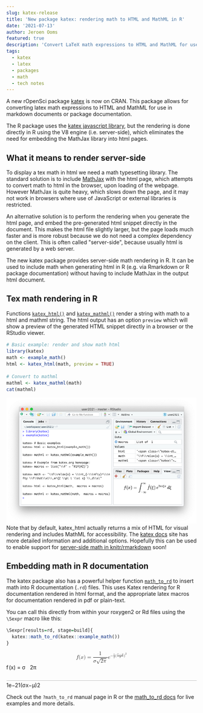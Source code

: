 ```yaml
---
slug: katex-release
title: 'New package katex: rendering math to HTML and MathML in R'
date: '2021-07-13'
author: Jeroen Ooms
featured: true
description: 'Convert LaTeX math expressions to HTML and MathML for use in Markdown documents or package documentation.'
tags:
  - katex
  - latex
  - packages
  - math
  - tech notes
---
```


A new rOpenSci package [katex](https://cran.r-project.org/package=katex) is now on CRAN.
This package allows for converting latex math expressions to HTML and MathML for use in markdown documents or package documentation. 

The R package uses the [katex javascript library](https://katex.org/docs/api.html), but the rendering is done directly in R using the V8 engine (i.e. server-side), which eliminates the need for embedding the MathJax library into html pages.

## What it means to render server-side

To display a tex math in html we need a math typesetting library. The standard solution is to include [MathJax](https://www.mathjax.org/) with the html page, which attempts to convert math to html in the browser, upon loading of the webpage.
However MathJax is quite heavy, which slows down the page, and it may not work in browsers where use of JavaScript or external libraries is restricted.

An alternative solution is to perform the rendering when you generate the html page, and embed the pre-generated html snippet directly in the document. This makes the html file slightly larger, but the page loads much faster and is more robust because we do not need a complex dependency on the client. This is often called "server-side", because usually html is generated by a web server.

The new katex package provides server-side math rendering in R. It can be used to include math when generating html in R (e.g. via Rmarkdown or R package documentation) without having to include MathJax in the output html document.


## Tex math rendering in R

Functions [`katex_html()`](https://docs.ropensci.org/katex/reference/katex.html) and [`katex_mathml()`](https://docs.ropensci.org/katex/reference/katex.html) render a string with math to a html and mathml string. The html output has an option `preview` which will show a preview of the generated HTML snippet directly in a browser or the RStudio viewer. 


```r
# Basic example: render and show math html
library(katex)
math <- example_math()
html <- katex_html(math, preview = TRUE)

# Convert to mathml
mathml <- katex_mathml(math)
cat(mathml)
```

![rstudio-viewer](rstudio-viewer.png)
Note that by default, katex_html actually returns a mix of HTML for visual rendering and includes MathML for accessibility. The [katex docs](https://docs.ropensci.org/katex/reference/katex.html) site has more detailed information and additional options.
Hopefully this can be used to enable support for [server-side math in knitr/rmarkdown](https://github.com/rstudio/rmarkdown/pull/1940#issuecomment-875546179) soon!


## Embedding math in R documentation

The katex package also has a powerful helper function [`math_to_rd`](https://docs.ropensci.org/katex/reference/math_to_rd.html) to insert math into R documentation (`.rd`) files. This uses Katex rendering for R documentation rendered in html format, and the appropriate latex macros for documentation rendered in pdf or plain-text.


You can call this directly from within your roxygen2 or Rd files using the `\Sexpr` macro like this:

```r
\Sexpr[results=rd, stage=build]{
  katex::math_to_rd(katex::example_math())
}
```

<link rel="stylesheet" href="https://cdn.jsdelivr.net/npm/katex@0.13.11/dist/katex.min.css">
<span class="katex-display"><span class="katex"><span class="katex-mathml"><math xmlns="http://www.w3.org/1998/Math/MathML" display="block"><semantics><mrow><mi>f</mi><mo stretchy="false">(</mo><mi>x</mi><mo stretchy="false">)</mo><mo>=</mo><mfrac><mn>1</mn><mrow><mi>σ</mi><msqrt><mrow><mn>2</mn><mi>π</mi></mrow></msqrt></mrow></mfrac><msup><mi>e</mi><mrow><mo>−</mo><mfrac><mn>1</mn><mn>2</mn></mfrac><mo stretchy="false">(</mo><mfrac><mrow><mi>x</mi><mo>−</mo><mi>μ</mi></mrow><mi>σ</mi></mfrac><msup><mo stretchy="false">)</mo><mn>2</mn></msup></mrow></msup></mrow><annotation encoding="application/x-tex">f(x)= {\frac{1}{\sigma\sqrt{2\pi}}}e^{- {\frac {1}{2}} (\frac {x-\mu}{\sigma})^2}</annotation></semantics></math></span><span class="katex-html" aria-hidden="true"><span class="base"><span class="strut" style="height:1em;vertical-align:-0.25em;"></span><span class="mord mathnormal" style="margin-right:0.10764em;">f</span><span class="mopen">(</span><span class="mord mathnormal">x</span><span class="mclose">)</span><span class="mspace" style="margin-right:0.2777777777777778em;"></span><span class="mrel">=</span><span class="mspace" style="margin-right:0.2777777777777778em;"></span></span><span class="base"><span class="strut" style="height:2.25144em;vertical-align:-0.93em;"></span><span class="mord"><span class="mord"><span class="mopen nulldelimiter"></span><span class="mfrac"><span class="vlist-t vlist-t2"><span class="vlist-r"><span class="vlist" style="height:1.32144em;"><span style="top:-2.2027799999999997em;"><span class="pstrut" style="height:3em;"></span><span class="mord"><span class="mord mathnormal" style="margin-right:0.03588em;">σ</span><span class="mord sqrt"><span class="vlist-t vlist-t2"><span class="vlist-r"><span class="vlist" style="height:0.90722em;"><span class="svg-align" style="top:-3em;"><span class="pstrut" style="height:3em;"></span><span class="mord" style="padding-left:0.833em;"><span class="mord">2</span><span class="mord mathnormal" style="margin-right:0.03588em;">π</span></span></span><span style="top:-2.86722em;"><span class="pstrut" style="height:3em;"></span><span class="hide-tail" style="min-width:0.853em;height:1.08em;"><svg width='400em' height='1.08em' viewBox='0 0 400000 1080' preserveAspectRatio='xMinYMin slice'><path d='M95,702
c-2.7,0,-7.17,-2.7,-13.5,-8c-5.8,-5.3,-9.5,-10,-9.5,-14
c0,-2,0.3,-3.3,1,-4c1.3,-2.7,23.83,-20.7,67.5,-54
c44.2,-33.3,65.8,-50.3,66.5,-51c1.3,-1.3,3,-2,5,-2c4.7,0,8.7,3.3,12,10
s173,378,173,378c0.7,0,35.3,-71,104,-213c68.7,-142,137.5,-285,206.5,-429
c69,-144,104.5,-217.7,106.5,-221
l0 -0
c5.3,-9.3,12,-14,20,-14
H400000v40H845.2724
s-225.272,467,-225.272,467s-235,486,-235,486c-2.7,4.7,-9,7,-19,7
c-6,0,-10,-1,-12,-3s-194,-422,-194,-422s-65,47,-65,47z
M834 80h400000v40h-400000z'/></svg></span></span></span><span class="vlist-s">​</span></span><span class="vlist-r"><span class="vlist" style="height:0.13278em;"><span></span></span></span></span></span></span></span><span style="top:-3.23em;"><span class="pstrut" style="height:3em;"></span><span class="frac-line" style="border-bottom-width:0.04em;"></span></span><span style="top:-3.677em;"><span class="pstrut" style="height:3em;"></span><span class="mord"><span class="mord">1</span></span></span></span><span class="vlist-s">​</span></span><span class="vlist-r"><span class="vlist" style="height:0.93em;"><span></span></span></span></span></span><span class="mclose nulldelimiter"></span></span></span><span class="mord"><span class="mord mathnormal">e</span><span class="msupsub"><span class="vlist-t"><span class="vlist-r"><span class="vlist" style="height:1.0369199999999998em;"><span style="top:-3.4130000000000003em;margin-right:0.05em;"><span class="pstrut" style="height:3em;"></span><span class="sizing reset-size6 size3 mtight"><span class="mord mtight"><span class="mord mtight">−</span><span class="mord mtight"><span class="mord mtight"><span class="mopen nulldelimiter sizing reset-size3 size6"></span><span class="mfrac"><span class="vlist-t vlist-t2"><span class="vlist-r"><span class="vlist" style="height:0.8443142857142858em;"><span style="top:-2.656em;"><span class="pstrut" style="height:3em;"></span><span class="sizing reset-size3 size1 mtight"><span class="mord mtight"><span class="mord mtight">2</span></span></span></span><span style="top:-3.2255000000000003em;"><span class="pstrut" style="height:3em;"></span><span class="frac-line mtight" style="border-bottom-width:0.049em;"></span></span><span style="top:-3.384em;"><span class="pstrut" style="height:3em;"></span><span class="sizing reset-size3 size1 mtight"><span class="mord mtight"><span class="mord mtight">1</span></span></span></span></span><span class="vlist-s">​</span></span><span class="vlist-r"><span class="vlist" style="height:0.344em;"><span></span></span></span></span></span><span class="mclose nulldelimiter sizing reset-size3 size6"></span></span></span><span class="mopen mtight">(</span><span class="mord mtight"><span class="mopen nulldelimiter sizing reset-size3 size6"></span><span class="mfrac"><span class="vlist-t vlist-t2"><span class="vlist-r"><span class="vlist" style="height:0.87905em;"><span style="top:-2.656em;"><span class="pstrut" style="height:3em;"></span><span class="sizing reset-size3 size1 mtight"><span class="mord mtight"><span class="mord mathnormal mtight" style="margin-right:0.03588em;">σ</span></span></span></span><span style="top:-3.2255000000000003em;"><span class="pstrut" style="height:3em;"></span><span class="frac-line mtight" style="border-bottom-width:0.049em;"></span></span><span style="top:-3.4623857142857144em;"><span class="pstrut" style="height:3em;"></span><span class="sizing reset-size3 size1 mtight"><span class="mord mtight"><span class="mord mathnormal mtight">x</span><span class="mbin mtight">−</span><span class="mord mathnormal mtight">μ</span></span></span></span></span><span class="vlist-s">​</span></span><span class="vlist-r"><span class="vlist" style="height:0.344em;"><span></span></span></span></span></span><span class="mclose nulldelimiter sizing reset-size3 size6"></span></span><span class="mclose mtight"><span class="mclose mtight">)</span><span class="msupsub"><span class="vlist-t"><span class="vlist-r"><span class="vlist" style="height:0.8913142857142857em;"><span style="top:-2.931em;margin-right:0.07142857142857144em;"><span class="pstrut" style="height:2.5em;"></span><span class="sizing reset-size3 size1 mtight"><span class="mord mtight">2</span></span></span></span></span></span></span></span></span></span></span></span></span></span></span></span></span></span></span></span>


Check out the `?math_to_rd` manual page in R or the [math_to_rd docs](https://docs.ropensci.org/katex/reference/math_to_rd.html) for live examples and more details.
